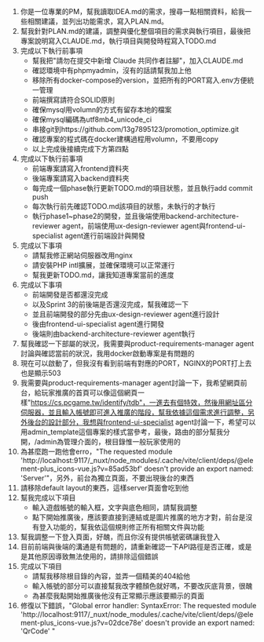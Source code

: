 1. 你是一位專業的PM，幫我讀取IDEA.md的需求，搜尋一點相關資料，給我一些相關建議，並列出功能需求，寫入PLAN.md。
2. 幫我針對PLAN.md的建議，調整與優化整個項目的需求與執行項目，最後把專案說明寫入CLAUDE.md，執行項目與開發時程寫入TODO.md
3. 完成以下執行前事項
    - 幫我把"請勿在提交中新增 Claude 共同作者註腳"，加入CLAUDE.md
    - 確認環境中有phpmyadmin，沒有的話請幫我加上他
    - 移除所有docker-compose的version，並把所有的PORT寫入.env方便統一管理
    - 前端撰寫請符合SOLID原則
    - 確保mysql用volumn的方式有留存本地的檔案
    - 確保mysql編碼為utf8mb4_unicode_ci
    - 串接git到https://github.com/13g7895123/promotion_optimize.git
    - 確認專案的程式碼在docker建構過程用volumn，不要用copy
    - 以上完成後接續完成下方第四點
4. 完成以下執行前事項
    - 前端專案請寫入frontend資料夾
    - 後端專案請寫入backend資料夾
    - 每完成一個phase執行更新TODO.md的項目狀態，並且執行add commit push
    - 每次執行前先確認TODO.md該項目的狀態，未執行的才執行
    - 執行phase1~phase2的開發，並且後端使用backend-architecture-reviewer agent，前端使用ux-design-reviewer agent與frontend-ui-specialist agent進行前端設計與開發
5. 完成以下事項
    - 請幫我修正網站伺服器改用nginx
    - 請安裝PHP intl擴展，並確保環境可以正常運行
    - 幫我更新TODO.md，讓我知道專案當前的進度
6. 完成以下事項
    - 前端開發是否都還沒完成
    - 以及Sprint 3的前後端是否還沒完成，幫我確認一下
    - 並且前端開發的部分先由ux-design-reviewer agent進行設計
    - 後由frontend-ui-specialist agent進行開發
    - 後端則由backend-architecture-reviewer agent執行
7. 幫我確認一下部屬的狀況，我需要與product-requirements-manager agent討論與確認當前的狀況，我用docker啟動專案是有問題的
8. 現在可以啟動了，但我沒有看到前端有對應的PORT，NGINX的PORT打上去也是顯示503
9. 我需要與product-requirements-manager agent討論一下，我希望網頁前台，給玩家推廣的首頁可以像這個網頁一樣"https://cs.pcgame.tw/identify/tdb"，一進去有個特效，然後用網址區分伺服器，並且輸入帳號即可進入推廣的階段，幫我依據這個需求進行調整，另外後台的設計部分，我想與frontend-ui-specialist agent討論一下，希望可以用admin_template這個專案的樣式當參考，最後，路由的部分幫我分開，/admin為管理介面的，根目錄惟一般玩家使用的
10. 為甚麼跑一跑他會erro，"The requested module 'http://localhost:9117/_nuxt/node_modules/.cache/vite/client/deps/@element-plus_icons-vue.js?v=85ad53bf' doesn't provide an export named: 'Server'"，另外，前台為獨立頁面，不要出現後台的東西
11. 請移除default layout的東西，這樣server頁面會吃到他
12. 幫我完成以下項目
    - 輸入遊戲帳號的輸入框，文字與底色相同，請幫我調整
    - 點下開始推廣後，應該要直接到連結或是圖片推廣的地方才對，前台是沒有登入功能的，幫我依這個規則修正所有相關文件與功能
13. 幫我調整一下登入頁面，好醜，而且你沒有提供帳號密碼讓我登入
14. 目前前端與後端的溝通是有問題的，請重新確認一下API路徑是否正確，或是是其他原因導致無法使用的，請排除這個錯誤
15. 完成以下項目
    - 請幫我移除根目錄的內容，並弄一個精美的404給他
    - 輸入帳號的部分可以直接幫我改字體顏色就好嗎，不要改灰底背景，很醜
    - 為甚麼我點開始推廣後他沒有正常顯示應該要顯示的頁面
16. 修復以下錯誤，"Global error handler: SyntaxError: The requested module 'http://localhost:9117/_nuxt/node_modules/.cache/vite/client/deps/@element-plus_icons-vue.js?v=02dce78e' doesn't provide an export named: 'QrCode' "